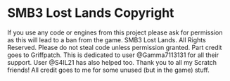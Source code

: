 # SMB3 Lost Lands Copyright
If you use any code or engines from this project please ask for permission as this will lead to a ban from the game. SMB3 Lost Lands.
All Rights Reserved. Please do not steal code unless permission granted. Part credit goes to Griffpatch. This is dedicated to user @Gamma7113131 for all their support. User @S4IL21 has also helped too. Thank you to all my Scratch friends! All credit goes to me for some unused (but in the game) stuff.
